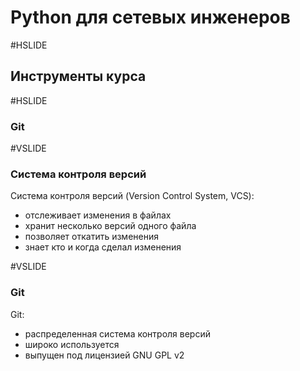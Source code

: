 # Python для сетевых инженеров 


#HSLIDE
## Инструменты курса

#HSLIDE
### Git

#VSLIDE
### Система контроля версий

Система контроля версий (Version Control System, VCS):
* отслеживает изменения в файлах
* хранит несколько версий одного файла
* позволяет откатить изменения
* знает кто и когда сделал изменения

#VSLIDE
### Git

Git:
* распределенная система контроля версий
* широко используется
* выпущен под лицензией GNU GPL v2
